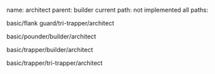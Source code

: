 name: architect
parent: builder
current path: not implemented
all paths:

  basic/flank guard/tri-trapper/architect

  basic/pounder/builder/architect

  basic/trapper/builder/architect

  basic/trapper/tri-trapper/architect
